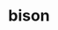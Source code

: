 ---
title: "bison"
layout: cache
categories: [package, v0.18.1]
meta: {"versions": ["3.8.2"], "compilers": ["gcc@=7.3.1", "gcc@=7.5.0"], "oss": ["amzn2", "ubuntu18.04"], "platforms": ["linux"], "targets": ["aarch64", "graviton2", "x86_64", "x86_64_v3", "x86_64_v4"], "stacks": ["aws-ahug", "aws-ahug-aarch64", "aws-isc", "aws-isc-aarch64", "data-vis-sdk", "e4s", "radiuss", "root"], "num_specs": 5, "num_specs_by_stack": {"aws-ahug": 2, "aws-isc": 2, "root": 5, "aws-isc-aarch64": 2, "aws-ahug-aarch64": 2, "e4s": 1, "data-vis-sdk": 1, "radiuss": 1}}
spec_details: [{"hash": "u2af2ywt255j4lw4u274k5rkykrvybxm", "compiler": "gcc@=7.3.1", "versions": ["3.8.2"], "os": "amzn2", "platform": "linux", "target": "x86_64_v4", "variants": [], "stacks": ["aws-ahug", "aws-isc", "root"], "size": "-", "tarball": "https://binaries.spack.io/releases/v0.18.1/build_cache/linux-amzn2-x86_64_v4/gcc-7.3.1/bison-3.8.2/linux-amzn2-x86_64_v4-gcc-7.3.1-bison-3.8.2-u2af2ywt255j4lw4u274k5rkykrvybxm.spack"}, {"hash": "b24oznhnhnjv6zi6idtogx6flotjlwrd", "compiler": "gcc@=7.3.1", "versions": ["3.8.2"], "os": "amzn2", "platform": "linux", "target": "graviton2", "variants": [], "stacks": ["aws-isc-aarch64", "root", "aws-ahug-aarch64"], "size": "-", "tarball": "https://binaries.spack.io/releases/v0.18.1/build_cache/linux-amzn2-graviton2/gcc-7.3.1/bison-3.8.2/linux-amzn2-graviton2-gcc-7.3.1-bison-3.8.2-b24oznhnhnjv6zi6idtogx6flotjlwrd.spack"}, {"hash": "27nowtyz2f4kt7ha4syi4cgdzsdtea3m", "compiler": "gcc@=7.3.1", "versions": ["3.8.2"], "os": "amzn2", "platform": "linux", "target": "aarch64", "variants": [], "stacks": ["aws-isc-aarch64", "root", "aws-ahug-aarch64"], "size": "-", "tarball": "https://binaries.spack.io/releases/v0.18.1/build_cache/linux-amzn2-aarch64/gcc-7.3.1/bison-3.8.2/linux-amzn2-aarch64-gcc-7.3.1-bison-3.8.2-27nowtyz2f4kt7ha4syi4cgdzsdtea3m.spack"}, {"hash": "krdbk5y6jzd3ypy5lu3kgz26aw3ti5ol", "compiler": "gcc@=7.3.1", "versions": ["3.8.2"], "os": "amzn2", "platform": "linux", "target": "x86_64_v3", "variants": [], "stacks": ["aws-ahug", "aws-isc", "root"], "size": "-", "tarball": "https://binaries.spack.io/releases/v0.18.1/build_cache/linux-amzn2-x86_64_v3/gcc-7.3.1/bison-3.8.2/linux-amzn2-x86_64_v3-gcc-7.3.1-bison-3.8.2-krdbk5y6jzd3ypy5lu3kgz26aw3ti5ol.spack"}, {"hash": "siznw2mp3m7ke2lw442ubkxlila4f2sd", "compiler": "gcc@=7.5.0", "versions": ["3.8.2"], "os": "ubuntu18.04", "platform": "linux", "target": "x86_64", "variants": [], "stacks": ["e4s", "data-vis-sdk", "root", "radiuss"], "size": "-", "tarball": "https://binaries.spack.io/releases/v0.18.1/build_cache/linux-ubuntu18.04-x86_64/gcc-7.5.0/bison-3.8.2/linux-ubuntu18.04-x86_64-gcc-7.5.0-bison-3.8.2-siznw2mp3m7ke2lw442ubkxlila4f2sd.spack"}]
---